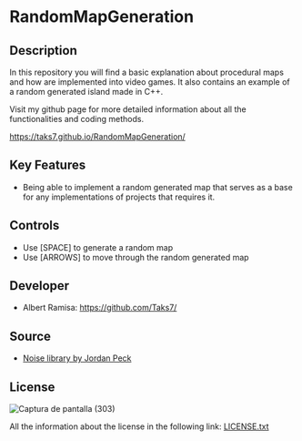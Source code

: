 # RandomMapGeneration

## Description

In this repository you will find a basic explanation about procedural maps and how are implemented into video games. It also contains an example of a random generated island made in C++. 

Visit my github page for more detailed information about all the functionalities and coding methods.

https://taks7.github.io/RandomMapGeneration/

## Key Features

- Being able to implement a random generated map that serves as a base for any implementations of projects that requires it.

## Controls

- Use [SPACE] to generate a random map
- Use [ARROWS] to move through the random generated map

## Developer

- Albert Ramisa: https://github.com/Taks7/

## Source

- [Noise library by Jordan Peck](https://github.com/Auburn/FastNoiseLite)

## License

![Captura de pantalla (303)](https://user-images.githubusercontent.com/72123380/157974431-a9d08ea0-f502-40c2-a248-cc3f618f38fc.png)

All the information about the license in the following link: 
[LICENSE.txt](https://github.com/mrmile/Project-2-rpg/files/8235897/LICENSE.txt)
